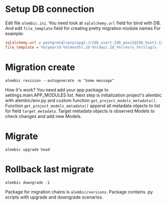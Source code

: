 # Setup DB connection

Edit file `alembic.ini`. You need look at `sqlalchemy.url` field for bind with DB. And edit `file_template` field for
creating pretty migration module names
For example:

```ini
sqlalchemy.url = postgresql+psycopg2://{db_user}:{db_pass}@{db_host}:{db_port}/{db_name}
file_template = %%(year)d-%%(month).2d-%%(day).2d_%%(rev)s_%%(slug)s
```

# Migration create

```commandline
alembic revision --autogenerate -m "Some message"
```

How it's work?
You need add your app package to settings.main.APP_MODULES list. Next step is initialization project's alembic with
alembic/env.py and custom function `get_project_models_metadata()`.
Function `get_project_models_metadata()` append all metadata objects to list for field `target_metadata`. Target
metadata objects is observed Models to check changes and add new Models.

# Migrate

```commandline
alembic upgrade head
```

# Rollback last migrate

```commandline
alembic downgrade -1
```

Package for migration chains is `alembic/versions`. Package contains .py scripts with upgrade and downgrade scenarios.